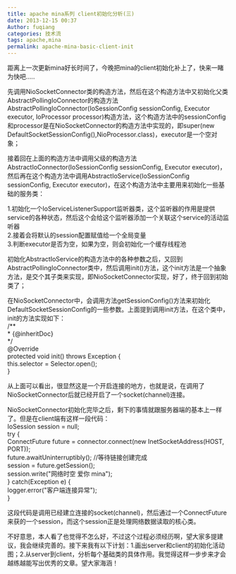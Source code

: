```yaml
---
title: apache mina系列 client初始化分析(三)
date: 2013-12-15 00:37
Author: fuqiang
categories: 技术流
tags: apache,mina
permalink: apache-mina-basic-client-init
---
```


距离上一次更新mina好长时间了，今晚把mina的client初始化补上了，快来一睹为快吧.....

先调用NioSocketConnector类的构造方法，然后在这个构造方法中又初始化父类AbstractPollingIoConnector的构造方法AbstractPollingIoConnector(IoSessionConfig
sessionConfig, Executor executor, IoProcessor
processor)构造方法，这个构造方法中的sessionConfig和processor是在NioSocketConnector的构造方法中实现的，即super(new
DefaultSocketSessionConfig(),NioProcessor.class)，executor是一个空对象；

接着回在上面的构造方法中调用父级的构造方法AbstractIoConnector(IoSessionConfig
sessionConfig, Executor
executor)，然后再在这个构造方法中调用AbstractIoService(IoSessionConfig
sessionConfig, Executor
executor)，在这个构造方法中主要用来初始化一些基础的服务类：  

1.初始化一个IoServiceListenerSupport监听器类，这个监听器的作用是提供service的各种状态，然后这个会给这个监听器添加一个关联这个service的活动监听器  
2.接着会将默认的session配置赋值给一个全局变量  
3.判断executor是否为空，如果为空，则会初始化一个缓存线程池  

初始化AbstractIoService的构造方法中的各种参数之后，又回到AbstractPollingIoConnector类中，然后调用init()方法，这个init方法是一个抽象方法，是交个其子类来实现，即NioSocketConnector实现，好了，终于回到初始类了；  

在NioSocketConnector中，会调用方法getSessionConfig()方法来初始化DefaultSocketSessionConfig的一些参数。上面提到调用init方法，在这个类中，init的方法实现如下：  
/\*\*  
\* {@inheritDoc}  
\*/  
@Override  
protected void init() throws Exception {  
this.selector = Selector.open();  
}  

从上面可以看出，很显然这是一个开启连接的地方，也就是说，在调用了NioSocketConnector后就已经开启了一个socket(channel)连接。  

NioSocketConnector初始化完毕之后，剩下的事情就跟服务器端的基本上一样了。但是在client端有这样一段代码：  
IoSession session = null;  
try {  
ConnectFuture future = connector.connect(new InetSocketAddress(HOST,
PORT));  
future.awaitUninterruptibly(); //等待链接创建完成  
session = future.getSession();  
session.write("网络时空 爱你 mina");  
} catch(Exception e) {  
logger.error("客户端连接异常");  
}

这段代码是调用已经建立连接的socket(channel)，然后通过一个ConnectFuture来获的一个session，而这个session正是处理网络数据读取的核心类。

不好意思，本人看了也觉得不怎么好，不过这个过程必须经历啊，望大家多提建议，我会继续完善的。接下来我有以下计划：1.画出server和client的初始化活动图；2.从server到client，分析每个基础类的具体作用。我觉得这样一步步来才会越练越能写出优秀的文章。望大家海涵！
